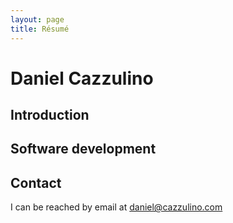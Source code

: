 ```yaml
---
layout: page
title: Résumé
---
```

# Daniel Cazzulino

## Introduction

## Software development

## Contact

I can be reached by email at daniel@cazzulino.com
